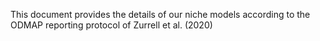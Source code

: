 This document provides the details of our niche models according to the ODMAP reporting protocol of Zurrell et al. (2020)

